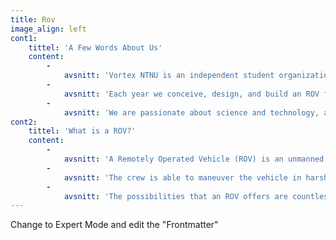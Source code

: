 ```yaml
---
title: Rov
image_align: left
cont1:
    tittel: 'A Few Words About Us'
    content:
        -
            avsnitt: 'Vortex NTNU is an independent student organization at the Norwegian University of Science and Technology (NTNU) in Trondheim, Norway. Our team is composed of students from different engineering disciplines from bachelor and master degree programs.'
        -
            avsnitt: 'Each year we conceive, design, and build an ROV from scratch to compete in the MATE international ROV competition. We dive headfirst into a diversity of challenges in an effort to push our boundaries and improve skills in communication, management, and engineering.'
        -
            avsnitt: 'We are passionate about science and technology, and we provide an ideal opportunity for ambitious students to explore and develop their talents and skills in a collaborative undertaking. Through the project, we demonstrate that we can deliver a complex and integrated product in the demanding environment of an underwater competition.'
cont2:
    tittel: 'What is a ROV?'
    content:
        -
            avsnitt: 'A Remotely Operated Vehicle (ROV) is an unmanned underwater robot capable of deployment at great depth. The vehicle is tethered to a control unit aboard a vessel on the surface.'
        -
            avsnitt: 'The crew is able to maneuver the vehicle in harsh environments without getting their feet wet. Mounted thrusters allow full navigation forward, backward, sideways; and even rotation around the vehicle''s own axis is possible. The mobile device may have video cameras, lights, various types of sensors, sonar capabilities as well as manipulator and cutting arms. In sum; we are dealing with a carefully calculated and sophisticated structure with appropriate buoyancy, topped with some neat technical gear.'
        -
            avsnitt: 'The possibilities that an ROV offers are countless. Usage includes offshore extractions, construction, broadcasting, exploration and surveillance of the subsea environment - even mine hunting and mine breaking. ROVs can even be used for recreational purposes (just for fun)! '
---
```


Change to Expert Mode and edit the "Frontmatter"